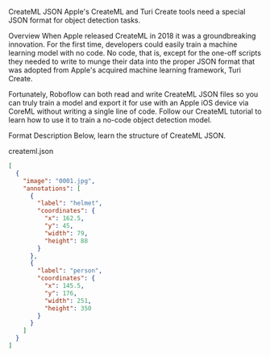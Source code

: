 CreateML JSON
Apple's CreateML and Turi Create tools need a special JSON format for object detection tasks.

Overview
When Apple released CreateML in 2018 it was a groundbreaking innovation. For the first time, developers could easily train a machine learning model with no code. No code, that is, except for the one-off scripts they needed to write to munge their data into the proper JSON format that was adopted from Apple's acquired machine learning framework, Turi Create.

Fortunately, Roboflow can both read and write CreateML JSON files so you can truly train a model and export it for use with an Apple iOS device via CoreML without writing a single line of code. Follow our CreateML tutorial to learn how to use it to train a no-code object detection model.

Format Description
Below, learn the structure of CreateML JSON.

createml.json

```json
[
  {
    "image": "0001.jpg",
    "annotations": [
      {
        "label": "helmet",
        "coordinates": {
          "x": 162.5,
          "y": 45,
          "width": 79,
          "height": 88
        }
      },
      {
        "label": "person",
        "coordinates": {
          "x": 145.5,
          "y": 176,
          "width": 251,
          "height": 350
        }
      }
    ]
  }
]
```
